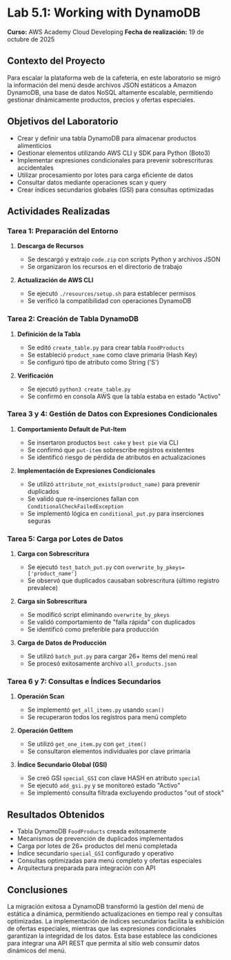 # Lab 5.1: Working with DynamoDB
**Curso:** AWS Academy Cloud Developing
**Fecha de realización:** 19 de octubre de 2025

## Contexto del Proyecto
Para escalar la plataforma web de la cafetería, en este laboratorio se migró la información del menú desde archivos JSON estáticos a Amazon DynamoDB, una base de datos NoSQL altamente escalable, permitiendo gestionar dinámicamente productos, precios y ofertas especiales.

## Objetivos del Laboratorio
- Crear y definir una tabla DynamoDB para almacenar productos alimenticios
- Gestionar elementos utilizando AWS CLI y SDK para Python (Boto3)
- Implementar expresiones condicionales para prevenir sobrescrituras accidentales
- Utilizar procesamiento por lotes para carga eficiente de datos
- Consultar datos mediante operaciones scan y query
- Crear índices secundarios globales (GSI) para consultas optimizadas

## Actividades Realizadas

### Tarea 1: Preparación del Entorno
1. **Descarga de Recursos**
   - Se descargó y extrajo `code.zip` con scripts Python y archivos JSON
   - Se organizaron los recursos en el directorio de trabajo

2. **Actualización de AWS CLI**
   - Se ejecutó `./resources/setup.sh` para establecer permisos
   - Se verificó la compatibilidad con operaciones DynamoDB

### Tarea 2: Creación de Tabla DynamoDB
1. **Definición de la Tabla**
   - Se editó `create_table.py` para crear tabla `FoodProducts`
   - Se estableció `product_name` como clave primaria (Hash Key)
   - Se configuró tipo de atributo como String ('S')

2. **Verificación**
   - Se ejecutó `python3 create_table.py`
   - Se confirmó en consola AWS que la tabla estaba en estado "Activo"

### Tarea 3 y 4: Gestión de Datos con Expresiones Condicionales
1. **Comportamiento Default de Put-Item**
   - Se insertaron productos `best cake` y `best pie` via CLI
   - Se confirmó que `put-item` sobrescribe registros existentes
   - Se identificó riesgo de pérdida de atributos en actualizaciones

2. **Implementación de Expresiones Condicionales**
   - Se utilizó `attribute_not_exists(product_name)` para prevenir duplicados
   - Se validó que re-inserciones fallan con `ConditionalCheckFailedException`
   - Se implementó lógica en `conditional_put.py` para inserciones seguras

### Tarea 5: Carga por Lotes de Datos
1. **Carga con Sobrescritura**
   - Se ejecutó `test_batch_put.py` con `overwrite_by_pkeys=['product_name']`
   - Se observó que duplicados causaban sobrescritura (último registro prevalece)

2. **Carga sin Sobrescritura**
   - Se modificó script eliminando `overwrite_by_pkeys`
   - Se validó comportamiento de "falla rápida" con duplicados
   - Se identificó como preferible para producción

3. **Carga de Datos de Producción**
   - Se utilizó `batch_put.py` para cargar 26+ items del menú real
   - Se procesó exitosamente archivo `all_products.json`

### Tarea 6 y 7: Consultas e Índices Secundarios
1. **Operación Scan**
   - Se implementó `get_all_items.py` usando `scan()`
   - Se recuperaron todos los registros para menú completo

2. **Operación GetItem**
   - Se utilizó `get_one_item.py` con `get_item()`
   - Se consultaron elementos individuales por clave primaria

3. **Índice Secundario Global (GSI)**
   - Se creó GSI `special_GSI` con clave HASH en atributo `special`
   - Se ejecutó `add_gsi.py` y se monitoreó estado "Activo"
   - Se implementó consulta filtrada excluyendo productos "out of stock"

## Resultados Obtenidos
- Tabla DynamoDB `FoodProducts` creada exitosamente
- Mecanismos de prevención de duplicados implementados
- Carga por lotes de 26+ productos del menú completada
- Índice secundario `special_GSI` configurado y operativo
- Consultas optimizadas para menú completo y ofertas especiales
- Arquitectura preparada para integración con API

## Conclusiones
La migración exitosa a DynamoDB transformó la gestión del menú de estática a dinámica, permitiendo actualizaciones en tiempo real y consultas optimizadas. La implementación de índices secundarios facilita la exhibición de ofertas especiales, mientras que las expresiones condicionales garantizan la integridad de los datos. Esta base establece las condiciones para integrar una API REST que permita al sitio web consumir datos dinámicos del menú.
